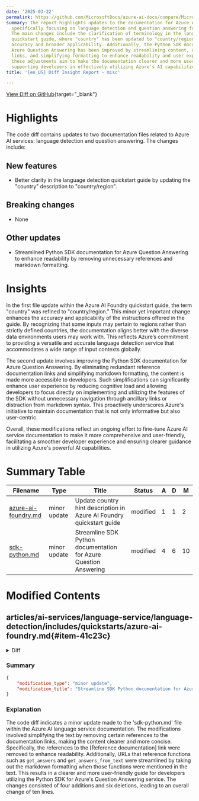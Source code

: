 ```yaml
---
date: '2025-03-22'
permalink: https://github.com/MicrosoftDocs/azure-ai-docs/compare/MicrosoftDocs:34ecec7...MicrosoftDocs:3341d93
summary: The report highlights updates to the documentation for Azure AI services,
  specifically focusing on language detection and question answering functionalities.
  The main changes include the clarification of terminology in the language detection
  quickstart guide, where "country" has been updated to "country/region" for better
  accuracy and broader applicability. Additionally, the Python SDK documentation for
  Azure Question Answering has been improved by streamlining content, removing unnecessary
  links, and simplifying formatting to enhance readability and user experience. Overall,
  these adjustments aim to make the documentation clearer and more user-friendly,
  supporting developers in effectively utilizing Azure's AI capabilities.
title: '[en_US] Diff Insight Report - misc'

---
```


[View Diff on GitHub](https://github.com/MicrosoftDocs/azure-ai-docs/compare/MicrosoftDocs:34ecec7...MicrosoftDocs:3341d93){target="_blank"}

# Highlights

The code diff contains updates to two documentation files related to Azure AI services: language detection and question answering. The changes include:

## New features

- Better clarity in the language detection quickstart guide by updating the "country" description to "country/region".

## Breaking changes

- None

## Other updates

- Streamlined Python SDK documentation for Azure Question Answering to enhance readability by removing unnecessary references and markdown formatting.

# Insights

In the first file update within the Azure AI Foundry quickstart guide, the term "country" was refined to "country/region." This minor yet important change enhances the accuracy and applicability of the instructions offered in the guide. By recognizing that some inputs may pertain to regions rather than strictly defined countries, the documentation aligns better with the diverse data environments users may work with. This reflects Azure’s commitment to providing a versatile and accurate language detection service that accommodates a wide range of input contexts globally.

The second update involves improving the Python SDK documentation for Azure Question Answering. By eliminating redundant reference documentation links and simplifying markdown formatting, the content is made more accessible to developers. Such simplifications can significantly enhance user experience by reducing cognitive load and allowing developers to focus directly on implementing and utilizing the features of the SDK without unnecessary navigation through ancillary links or distraction from markdown syntax. This proactively underscores Azure's initiative to maintain documentation that is not only informative but also user-centric.

Overall, these modifications reflect an ongoing effort to fine-tune Azure AI service documentation to make it more comprehensive and user-friendly, facilitating a smoother developer experience and ensuring clearer guidance in utilizing Azure's powerful AI capabilities.

# Summary Table
|  Filename  | Type |    Title    | Status | A  | D  | M  |
|------------|------|-------------|--------|----|----|----|
| [azure-ai-foundry.md](#item-41c23c) | minor update | Update country hint description in Azure AI Foundry quickstart guide | modified | 1 | 1 | 2 | 
| [sdk-python.md](#item-33436a) | minor update | Streamline SDK Python documentation for Azure Question Answering | modified | 4 | 6 | 10 | 


# Modified Contents
## articles/ai-services/language-service/language-detection/includes/quickstarts/azure-ai-foundry.md{#item-41c23c}

<details>
<summary>Diff</summary>
````diff
@@ -38,7 +38,7 @@ In **Configuration** there are the following options:
 |--------------------|-----------------------------------------|
 |Select API version  | Select which version of the API to use.    |
 |Select model version| Select which version of the model to use.|
-|Select country hint| Select the origin country of the input text. |
+|Select country hint| Select the origin country/region of the input text. |
 
 After your operation is completed, the **Details** section contains the following fields for the most detected language and script:
 
````
</details>

### Summary

```json
{
    "modification_type": "minor update",
    "modification_title": "Update country hint description in Azure AI Foundry quickstart guide"
}
```

### Explanation
In this code diff, a minor update was made to the documentation file located at 'articles/ai-services/language-service/language-detection/includes/quickstarts/azure-ai-foundry.md'. Specifically, the term "country" in the table's "Select country hint" row was modified to "country/region" to better reflect that the hint may refer to either a country or a region of the input text. This change helps to clarify the functionality offered by the Azure AI service regarding language detection capabilities. The modification involved one addition and one deletion, resulting in an overall change of two lines.

## articles/ai-services/language-service/question-answering/includes/sdk-python.md{#item-33436a}

<details>
<summary>Diff</summary>
````diff
@@ -13,12 +13,10 @@ Use this quickstart for the custom question answering client library for Python
 * Get an answer from a body of text that you send along with your question.
 * Get the confidence score for the answer to your question.
 
-[Reference documentation][questionanswering_refdocs] | [Package (PyPI)][questionanswering_pypi_package] | [Additional samples][questionanswering_samples] | [Library source code][questionanswering_client_src] 
+[Package (PyPI)][questionanswering_pypi_package] | [Additional samples][questionanswering_samples] | [Library source code][questionanswering_client_src] 
 
-[questionanswering_client_class]: https://azuresdkdocs.blob.core.windows.net/$web/python/azure-ai-language-questionanswering/1.0.0/azure.ai.language.questionanswering.html#azure.ai.language.questionanswering.QuestionAnsweringClient
 [questionanswering_client_src]: https://github.com/Azure/azure-sdk-for-python/tree/main/sdk/cognitivelanguage/azure-ai-language-questionanswering/
 [questionanswering_pypi_package]: https://pypi.org/project/azure-ai-language-questionanswering/
-[questionanswering_refdocs]: https://azuresdkdocs.blob.core.windows.net/$web/python/azure-ai-language-questionanswering/1.0.0/azure.ai.language.questionanswering.html
 [questionanswering_samples]: https://github.com/Azure/azure-sdk-for-python/tree/main/sdk/cognitivelanguage/azure-ai-language-questionanswering/samples/README.md
 
 ## Prerequisites
@@ -48,7 +46,7 @@ pip install azure-ai-language-questionanswering
 
 ### Generate an answer from a project
 
-The example below will allow you to query a project using [get_answers](https://azuresdkdocs.blob.core.windows.net/$web/python/azure-ai-language-questionanswering/1.0.0/azure.ai.language.questionanswering.html#azure.ai.language.questionanswering.QuestionAnsweringClient.get-answers) to get an answer to your question. You can copy this code into a dedicated .py file or into a cell in [Jupyter Notebook/Lab](https://jupyter.org/).
+The example below will allow you to query a project using get_answers to get an answer to your question. You can copy this code into a dedicated .py file or into a cell in [Jupyter Notebook/Lab](https://jupyter.org/).
 
 You need to update the code below and provide your own values for the following variables.
 
@@ -137,7 +135,7 @@ Confidence Score: 0.0
 
 ## Query text without a project
 
-You can also use custom question answering without a project with [get_answers_from_text](https://azuresdkdocs.blob.core.windows.net/$web/python/azure-ai-language-questionanswering/1.0.0/azure.ai.language.questionanswering.html#azure.ai.language.questionanswering.QuestionAnsweringClient.get-answers-from-text). In this case, you provide custom question answering with both a question and the associated text records you would like to search for an answer at the time the request is sent.
+You can also use custom question answering without a project with get_answers_from_text. In this case, you provide custom question answering with both a question and the associated text records you would like to search for an answer at the time the request is sent.
 
 For this example, you only need to modify the variables for `endpoint` and `credential`.
 
@@ -184,5 +182,5 @@ A: Power and charging. It takes two to four hours to charge the Surface Pro 4 ba
 Confidence Score: 0.9254655838012695
 ```
 
-In this case, we iterate through all responses and only return the response with the highest confidence score that is greater than 0.9. To understand more about the options available with [get_answers_from_text](https://azuresdkdocs.blob.core.windows.net/$web/python/azure-ai-language-questionanswering/1.0.0/azure.ai.language.questionanswering.html#azure.ai.language.questionanswering.QuestionAnsweringClient.get-answers-from-text), review the [AnswersFromTextOptions parameters](https://azuresdkdocs.blob.core.windows.net/$web/python/azure-ai-language-questionanswering/1.0.0/azure.ai.language.questionanswering.models.html#azure.ai.language.questionanswering.models.AnswersFromTextOptions).
+In this case, we iterate through all responses and only return the response with the highest confidence score that is greater than 0.9. To understand more about the options available with get_answers_from_text, review the [AnswersFromTextOptions parameters](https://azuresdkdocs.blob.core.windows.net/$web/python/azure-ai-language-questionanswering/1.0.0/azure.ai.language.questionanswering.models.html#azure.ai.language.questionanswering.models.AnswersFromTextOptions).
 
````
</details>

### Summary

```json
{
    "modification_type": "minor update",
    "modification_title": "Streamline SDK Python documentation for Azure Question Answering"
}
```

### Explanation
The code diff indicates a minor update made to the 'sdk-python.md' file within the Azure AI language service documentation. The modifications involved simplifying the text by removing certain references to the documentation links, making the content cleaner and more concise. Specifically, the references to the [Reference documentation] link were removed to enhance readability. Additionally, URLs that reference functions such as `get_answers` and `get_answers_from_text` were streamlined by taking out the markdown formatting when those functions were mentioned in the text. This results in a clearer and more user-friendly guide for developers utilizing the Python SDK for Azure's Question Answering service. The changes consisted of four additions and six deletions, leading to an overall change of ten lines.


